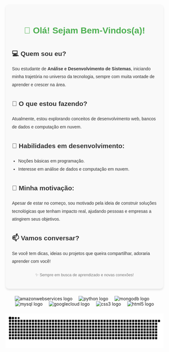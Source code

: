 
 <div style="font-family: 'Arial', sans-serif; line-height: 1.8; background-color: #f9f9f9; padding: 20px; border-radius: 10px; box-shadow: 0 4px 6px rgba(0, 0, 0, 0.1); max-width: 800px; margin: 20px auto; color: #333;">
  <h1 style="text-align: center; color: #4CAF50;">👋 Olá! Sejam Bem-Vindos(a)!</h1>
  
  <h2 style="color: #333;">💻 Quem sou eu?</h2>
  <p>Sou estudante de <strong>Análise e Desenvolvimento de Sistemas</strong>, iniciando minha trajetória no universo da tecnologia, sempre com muita vontade de aprender e crescer na área.</p>
  
  <h2 style="color: #333;">🚀 O que estou fazendo?</h2>
  <p>Atualmente, estou explorando conceitos de desenvolvimento web, bancos de dados e computação em nuvem.</p>
  
  <h2 style="color: #333;">🎯 Habilidades em desenvolvimento:</h2>
  <ul style="list-style-type: disc; padding-left: 20px;">
    <li>Noções básicas em programação.</li>
    <li>Interesse em análise de dados e computação em nuvem.</li>
  </ul>
  
  <h2 style="color: #333;">🌟 Minha motivação:</h2>
  <p>Apesar de estar no começo, sou motivado pela ideia de construir soluções tecnológicas que tenham impacto real, ajudando pessoas e empresas a atingirem seus objetivos.</p>
  
  <h2 style="color: #333;">📫 Vamos conversar?</h2>
  <p>Se você tem dicas, ideias ou projetos que queira compartilhar, adoraria aprender com você!</p>
  
  <footer style="margin-top: 20px; text-align: center; color: #777; font-size: 0.9em;">
    <p>✨ Sempre em busca de aprendizado e novas conexões!</p>
  </footer>
</div>

###

<div align="center">
  <img src="https://cdn.jsdelivr.net/gh/devicons/devicon/icons/amazonwebservices/amazonwebservices-line-wordmark.svg" height="40" alt="amazonwebservices logo"  />
  <img width="12" />
  <img src="https://cdn.jsdelivr.net/gh/devicons/devicon/icons/python/python-original.svg" height="40" alt="python logo"  />
  <img width="12" />
  <img src="https://cdn.jsdelivr.net/gh/devicons/devicon/icons/mongodb/mongodb-original.svg" height="40" alt="mongodb logo"  />
  <img width="12" />
  <img src="https://cdn.jsdelivr.net/gh/devicons/devicon/icons/mysql/mysql-original.svg" height="40" alt="mysql logo"  />
  <img width="12" />
  <img src="https://cdn.jsdelivr.net/gh/devicons/devicon/icons/googlecloud/googlecloud-original.svg" height="40" alt="googlecloud logo"  />
  <img width="12" />
  <img src="https://cdn.jsdelivr.net/gh/devicons/devicon/icons/css3/css3-original.svg" height="40" alt="css3 logo"  />
  <img width="12" />
  <img src="https://cdn.jsdelivr.net/gh/devicons/devicon/icons/html5/html5-original.svg" height="40" alt="html5 logo"  />
</div>

###

<img src="https://raw.githubusercontent.com/ERIKAZDECARVALHO/ERIKAZDECARVALHO/output/snake.svg" alt="Snake animation" />

###
